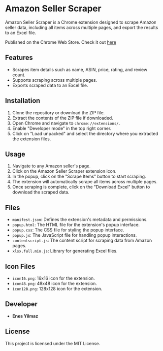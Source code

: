 # Amazon Seller Scraper

Amazon Seller Scraper is a Chrome extension designed to scrape Amazon seller data, including all items across multiple pages, and export the results to an Excel file.

Published on the Chrome Web Store. Check it out [here](https://proscanbot.web.app)

## Features

- Scrapes item details such as name, ASIN, price, rating, and review count.
- Supports scraping across multiple pages.
- Exports scraped data to an Excel file.

## Installation

1. Clone the repository or download the ZIP file.
2. Extract the contents of the ZIP file if downloaded.
3. Open Chrome and navigate to `chrome://extensions/`.
4. Enable "Developer mode" in the top right corner.
5. Click on "Load unpacked" and select the directory where you extracted the extension files.

## Usage

1. Navigate to any Amazon seller's page.
2. Click on the Amazon Seller Scraper extension icon.
3. In the popup, click on the "Scrape Items" button to start scraping.
4. The extension will automatically scrape all items across multiple pages.
5. Once scraping is complete, click on the "Download Excel" button to download the scraped data.

## Files

- `manifest.json`: Defines the extension's metadata and permissions.
- `popup.html`: The HTML file for the extension's popup interface.
- `popup.css`: The CSS file for styling the popup interface.
- `popup.js`: The JavaScript file for handling popup interactions.
- `contentscript.js`: The content script for scraping data from Amazon pages.
- `xlsx.full.min.js`: Library for generating Excel files.

## Icon Files

- `icon16.png`: 16x16 icon for the extension.
- `icon48.png`: 48x48 icon for the extension.
- `icon128.png`: 128x128 icon for the extension.

## Developer

- **Enes Yilmaz**

## License

This project is licensed under the MIT License.
